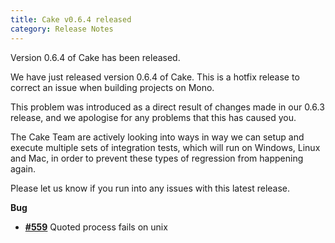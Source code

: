 ```yaml
---
title: Cake v0.6.4 released
category: Release Notes
---
```


Version 0.6.4 of Cake has been released.

We have just released version 0.6.4 of Cake.  This is a hotfix release to correct an issue when building projects on Mono.

This problem was introduced as a direct result of changes made in our 0.6.3 release, and we apologise for any problems that this has caused you.

The Cake Team are actively looking into ways in way we can setup and execute multiple sets of integration tests, which will run on Windows, Linux and Mac, in order to prevent these types of regression from happening again. 

Please let us know if you run into any issues with this latest release.

<!--excerpt-->

__Bug__

- [__#559__](https://github.com/cake-build/cake/issues/559) Quoted process fails on unix
